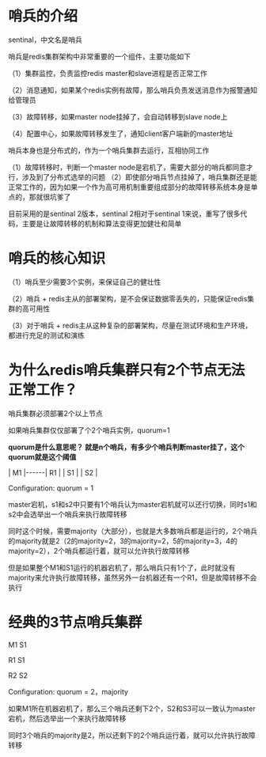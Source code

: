 # 哨兵的介绍

sentinal，中文名是哨兵

哨兵是redis集群架构中非常重要的一个组件，主要功能如下

（1）集群监控，负责监控redis master和slave进程是否正常工作

（2）消息通知，如果某个redis实例有故障，那么哨兵负责发送消息作为报警通知给管理员

（3）故障转移，如果master node挂掉了，会自动转移到slave node上

（4）配置中心，如果故障转移发生了，通知client客户端新的master地址



哨兵本身也是分布式的，作为一个哨兵集群去运行，互相协同工作

（1）故障转移时，判断一个master node是宕机了，需要大部分的哨兵都同意才行，涉及到了分布式选举的问题
（2）即使部分哨兵节点挂掉了，哨兵集群还是能正常工作的，因为如果一个作为高可用机制重要组成部分的故障转移系统本身是单点的，那就很坑爹了

目前采用的是sentinal 2版本，sentinal 2相对于sentinal 1来说，重写了很多代码，主要是让故障转移的机制和算法变得更加健壮和简单

# 哨兵的核心知识

（1）哨兵至少需要3个实例，来保证自己的健壮性

（2）哨兵 + redis主从的部署架构，是不会保证数据零丢失的，只能保证redis集群的高可用性

（3）对于哨兵 + redis主从这种复杂的部署架构，尽量在测试环境和生产环境，都进行充足的测试和演练



# 为什么redis哨兵集群只有2个节点无法正常工作？

哨兵集群必须部署2个以上节点

如果哨兵集群仅仅部署了个2个哨兵实例，quorum=1



**quorum是什么意思呢？ 就是n个哨兵，有多少个哨兵判断master挂了，这个 quorum就是这个阈值**

| M1 |------| R1 |
| S1  |        | S2 |

Configuration: quorum = 1

master宕机，s1和s2中只要有1个哨兵认为master宕机就可以还行切换，同时s1和s2中会选举出一个哨兵来执行故障转移



同时这个时候，需要majority（大部分），也就是大多数哨兵都是运行的，2个哨兵的majority就是2（2的majority=2，3的majority=2，5的majority=3，4的majority=2），2个哨兵都运行着，就可以允许执行故障转移

但是如果整个M1和S1运行的机器宕机了，那么哨兵只有1个了，此时就没有majority来允许执行故障转移，虽然另外一台机器还有一个R1，但是故障转移不会执行

# 经典的3节点哨兵集群

M1 S1

R1 S1

R2 S2

Configuration: quorum = 2，majority

如果M1所在机器宕机了，那么三个哨兵还剩下2个，S2和S3可以一致认为master宕机，然后选举出一个来执行故障转移

同时3个哨兵的majority是2，所以还剩下的2个哨兵运行着，就可以允许执行故障转移